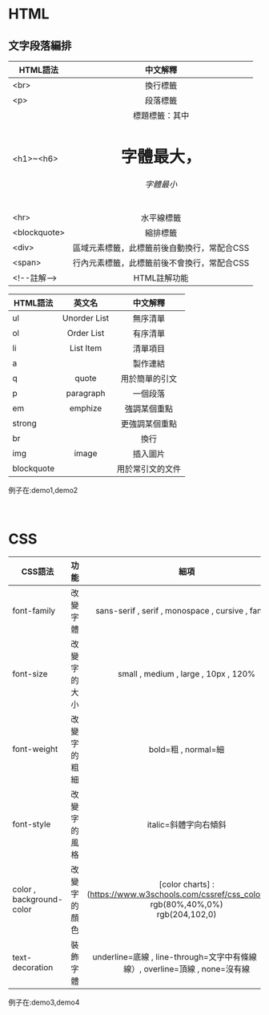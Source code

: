 # HTML

##  文字段落編排

|HTML語法        | 中文解釋  |
| ------------- | :-----:|
|&lt;br&gt;|換行標籤|
|&lt;p&gt;|段落標籤|
|&lt;h1&gt;~&lt;h6&gt;|標題標籤：其中<h1>字體最大，<h6>字體最小|
|&lt;hr&gt;|水平線標籤|
|&lt;blockquote&gt;|縮排標籤|
|&lt;div&gt;|區域元素標籤，此標籤前後自動換行，常配合CSS|
|&lt;span&gt;|行內元素標籤，此標籤前後不會換行，常配合CSS|
|&lt;!--註解--&gt;|HTML註解功能|






|HTML語法       | 英文名           | 中文解釋  |
| ------------- |:-------------:| :-----:|
|ul|Unorder List| 無序清單|
|ol|Order List|有序清單|
|li|List Item|清單項目|
|a||製作連結|
|q|quote|用於簡單的引文|
|p|paragraph|一個段落|
|em|emphize|強調某個重點|
|strong||更強調某個重點|
|br||換行|
|img|image|插入圖片|
|blockquote||用於常引文的文件|
例子在:demo1,demo2

<br>



# CSS

|CSS語法       | 功能           | 細項  |
| ------------- |:-------------:| :-----:|
|font-family|改變字體|sans-serif , serif , monospace , cursive , fantasy|
|font-size|改變字的大小| small , medium , large , 10px , 120%|
|font-weight|改變字的粗細| bold=粗 , normal=細|
|font-style|改變字的風格|italic=斜體字向右傾斜|
|color , background-color|改變字的顏色|[color charts] : (https://www.w3schools.com/cssref/css_colors.asp) <br> rgb(80%,40%,0%) <br>rgb(204,102,0)|
|text-decoration|裝飾字體|underline=底線 , line-through=文字中有條線（刪除線）, overline=頂線 , none=沒有線 |

例子在:demo3,demo4
